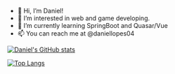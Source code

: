 
- 👋 Hi, I’m Daniel!
- 👀 I’m interested in web and game developing.
- 🌱 I’m currently learning SpringBoot and Quasar/Vue
- 📫 You can reach me at @daniellopes04

[![Daniel's GitHub stats](https://github-readme-stats.vercel.app/api?username=daniellopes04&count_private=true&show_icons=true&theme=dracula)](https://github.com/daniellopes04)

[![Top Langs](https://github-readme-stats.vercel.app/api/top-langs/?username=daniellopes04&theme=dracula&layout=compact&hide=jupyter_notebook)](https://github.com/daniellopes04)

<!---
<a href="https://github.com/anuraghazra/github-readme-stats">
  <img align="center" src="https://github-readme-stats.vercel.app/api/pin/?username=daniellopes04&theme=dracula&repo=termoclone" />
</a>
<a href="https://github.com/anuraghazra/convoychat">
  <img align="center" src="https://github-readme-stats.vercel.app/api/pin/?username=daniellopes04&theme=dracula&repo=frappy-bird" />
</a>
--->

<!---
daniellopes04/daniellopes04 is a ✨ special ✨ repository because its `README.md` (this file) appears on your GitHub profile.
You can click the Preview link to take a look at your changes.
--->
